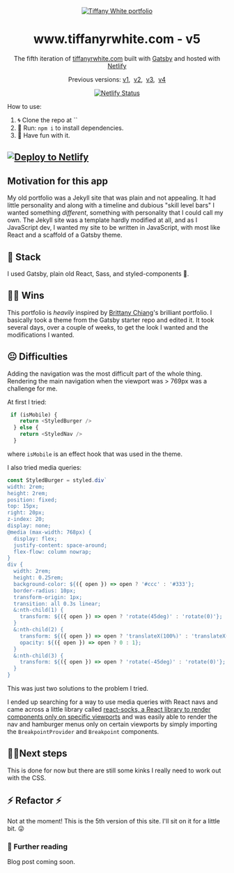 <div align="center">
  <a href="https://github.com/twhite96/portfolio-v5">
    <img src="https://res.cloudinary.com/twhiteblog/image/upload/v1591417115/portfolio-github.png" alt="Tiffany White portfolio" />
  </a>
</div>
<h1 align="center">www.tiffanyrwhite.com - v5</h1>
<p align="center">
  The fifth iteration of <a href="https://www.tiffanyrwhite.com" target="_blank">tiffanyrwhite.com</a> built with <a href="https://www.gatsbyjs.org/" target="_blank">Gatsby</a> and hosted with <a href="https://www.netlify.com/" target="_blank">Netlify</a>
</p>
<p align="center">
  Previous versions:
  <a href="https://github.com/twhite96/v1" target="_blank">v1</a>,&nbsp;
  <a href="https://github.com/twhite96/v2" target="_blank">v2</a>,&nbsp;
  <a href="https://github.com/twhite96/v3" target="_blank">v3</a>,&nbsp;
  <a href="https://github.com/twhite96/v4" target="_blank">v4</a>
</p>


<p align="center">
  <a href="https://app.netlify.com/sites/twhite-portfolio/deploys"><img src="https://api.netlify.com/api/v1/badges/e3f186c5-5bc0-4578-b552-b71c555f6913/deploy-status" alt="Netlify Status"></a>
</p>



How to use:

1. 🌀 Clone the repo at ``
2. 🏃 Run: `npm i` to install dependencies.
3. 🎊 Have fun with it.

[![Deploy to Netlify](https://www.netlify.com/img/deploy/button.svg)](https://app.netlify.com/start/deploy?repository=https://github.com/twhite96/portfolio-v5)
---

## Motivation for this app
My old portfolio was a Jekyll site that was plain and not appealing. It had little personality and along with a timeline and dubious "skill level bars" I wanted something *different*, something with personality that I could call my own. The Jekyll site was a template hardly modified at all, and as I JavaScript dev, I wanted my site to be written in JavaScript, with most like React and a scaffold of a Gatsby theme.

## 🥞 Stack
I used Gatsby, plain old React, Sass, and styled-components 💅.

## 👊🏽 Wins
This portfolio is *heavily* inspired by [Brittany Chiang](https://brittanychiang.com/)'s brilliant portfolio. I basically took a theme from the Gatsby starter repo and edited it. It took several days, over a couple of weeks, to get the look I wanted and the modifications I wanted.

## 😐 Difficulties
Adding the navigation was the most difficult part of the whole thing. Rendering the main navigation when the viewport was > 769px was a challenge for me.

At first I tried:

```js
 if (isMobile) {
    return <StyledBurger />
  } else {
    return <StyledNav />
  }
  ```

  where `isMobile` is an effect hook that was used in the theme.

  I also tried media queries:

  ```js
  const StyledBurger = styled.div`
  width: 2rem;
  height: 2rem;
  position: fixed;
  top: 15px;
  right: 20px;
  z-index: 20;
  display: none;
  @media (max-width: 768px) {
    display: flex;
    justify-content: space-around;
    flex-flow: column nowrap;
  }
  div {
    width: 2rem;
    height: 0.25rem;
    background-color: ${({ open }) => open ? '#ccc' : '#333'};
    border-radius: 10px;
    transform-origin: 1px;
    transition: all 0.3s linear;
    &:nth-child(1) {
      transform: ${({ open }) => open ? 'rotate(45deg)' : 'rotate(0)'};
    }
    &:nth-child(2) {
      transform: ${({ open }) => open ? 'translateX(100%)' : 'translateX(0)'};
      opacity: ${({ open }) => open ? 0 : 1};
    }
    &:nth-child(3) {
      transform: ${({ open }) => open ? 'rotate(-45deg)' : 'rotate(0)'};
    }
  }
  ```

  This was just two solutions to the problem I tried.

  I ended up searching for a way to use media queries with React navs and came across a little library called [react-socks, a React library to render components only on specific viewports](https://github.com/flexdinesh/react-socks) and was easily able to render the nav and hamburger menus only on certain viewports by simply importing the `BreakpointProvider` and `Breakpoint` components.

## 🚶‍♂️Next steps
This is done for now but there are still some kinks I really need to work out with the CSS.

## ⚡ Refactor ⚡
Not at the moment! This is the 5th version of this site. I'll sit on it for a little bit. 😜

###  📘 Further reading
Blog post coming soon.